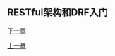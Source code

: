## RESTful架构和DRF入门





[下一章](../Day41-55/50.RESTful架构和DRF进阶.md)

[上一章](../Day41-55/48.前后端分离开发入门.md)

